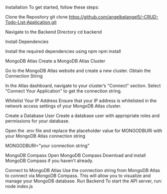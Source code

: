 Installation
To get started, follow these steps:

Clone the Repository
git clone https://github.com/angelbelangel5/-CRUD-Todo-List-Application.git

Navigate to the Backend Directory
cd backend


Install Dependencies

Install the required dependencies using npm
npm install



MongoDB Atlas
Create a MongoDB Atlas Cluster

Go to the MongoDB Atlas website and create a new cluster.
Obtain the Connection String

In the Atlas dashboard, navigate to your cluster’s "Connect" section.
Select "Connect Your Application" to get the connection string.


Whitelist Your IP Address
Ensure that your IP address is whitelisted in the network access settings of your MongoDB Atlas cluster.


Create a Database User
Create a database user with appropriate roles and permissions for your database.

Open the .env file and replace the placeholder value for MONGODBURI with your MongoDB Atlas connection string

MONGODBURI="your connection string"




MongoDB Compass
Open MongoDB Compass
Download and install MongoDB Compass if you haven’t already.


Connect to MongoDB Atlas
Use the connection string from MongoDB Atlas to connect via MongoDB Compass.
This will allow you to visualize and manage your MongoDB database.
Run Backend
To start the API server, run:
node index.js
